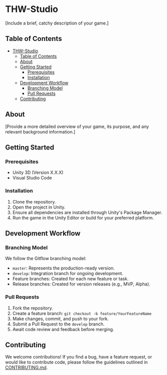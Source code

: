 # THW-Studio

[Include a brief, catchy description of your game.]

## Table of Contents

- [THW-Studio](#thw-studio)
  - [Table of Contents](#table-of-contents)
  - [About](#about)
  - [Getting Started](#getting-started)
    - [Prerequisites](#prerequisites)
    - [Installation](#installation)
  - [Development Workflow](#development-workflow)
    - [Branching Model](#branching-model)
    - [Pull Requests](#pull-requests)
  - [Contributing](#contributing)

## About

[Provide a more detailed overview of your game, its purpose, and any relevant background information.]

## Getting Started

### Prerequisites

- Unity 3D (Version X.X.X)
- Visual Studio Code

### Installation

1. Clone the repository.
2. Open the project in Unity.
3. Ensure all dependencies are installed through Unity's Package Manager.
4. Run the game in the Unity Editor or build for your preferred platform.

## Development Workflow

### Branching Model

We follow the Gitflow branching model:

- `master`: Represents the production-ready version.
- `develop`: Integration branch for ongoing development.
- Feature branches: Created for each new feature or task.
- Release branches: Created for version releases (e.g., MVP, Alpha).

### Pull Requests

1. Fork the repository.
2. Create a feature branch: `git checkout -b feature/YourFeatureName`
3. Make changes, commit, and push to your fork.
4. Submit a Pull Request to the `develop` branch.
5. Await code review and feedback before merging.

## Contributing

We welcome contributions! If you find a bug, have a feature request, or would like to contribute code, please follow the guidelines outlined in [CONTRIBUTING.md](CONTRIBUTING.md).
